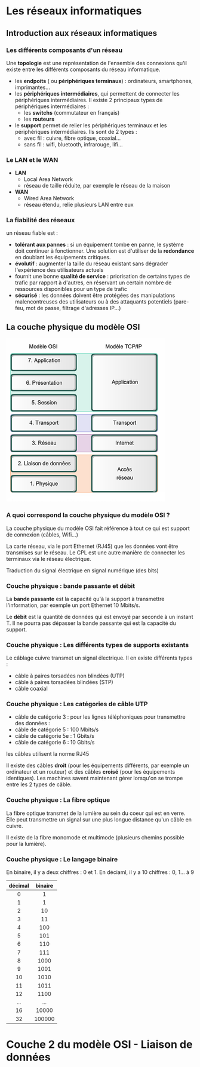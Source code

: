 # Les réseaux informatiques

## Introduction aux réseaux informatiques

### Les différents composants d'un réseau

Une **topologie** est une représentation de l'ensemble des connexions qu'il existe entre les différents composants du réseau informatique.

- les **endpoits** ( ou **périphériques terminaux**) : ordinateurs, smartphones, imprimantes...
- les **périphériques intermédiaires**, qui permettent de connecter les périphériques intermédiaires.  Il existe 2 principaux types de périphériques intermédiaires :
    - les **switchs** (commutateur en français)
    - les **routeurs**
- le **support** permet de relier les périphériques terminaux et les périphériques intermédiaires. Ils sont de 2 types :
    - avec fil : cuivre, fibre optique, coaxial...
    - sans fil : wifi, bluetooth, infrarouge, lifi...

### Le LAN et le WAN

- **LAN**
    - Local Area Network
    - réseau de taille réduite, par exemple le réseau de la maison
- **WAN**
    - Wired Area Network
    - réseau étendu, relie plusieurs LAN entre eux


### La fiabilité des réseaux

un réseau fiable est :
- **tolérant aux pannes** : si un équipement tombe en panne, le système doit continuer à fonctionner. Une solution est d'utiliser de la **redondance** en doublant les équipements critiques.
- **évolutif** : augmenter la taille du réseau existant sans dégrader l'expérience des utilisateurs actuels
- fournit une bonne **qualité de service** : priorisation de certains types de trafic par rapport à d'autres, en réservant un certain nombre de ressources disponibles pour un type de trafic
- **sécurisé** : les données doivent être protégées des manipulations malencontreuses des utilisateurs ou à des attaquants potentiels (pare-feu, mot de passe, filtrage d'adresses IP...)


## La couche physique du modèle OSI

![Les modèles OSI et TCP/IP](img/modeles_OSI_TCP_IP.png "Les modèles OSI et TCP/IP")

### A quoi correspond la couche physique du modèle OSI ?

La couche physique du modèle OSI fait référence à tout ce qui est support de connexion (câbles, Wifi...)

La carte réseau, via le port Ethernet (RJ45) que les données vont être transmises sur le réseau.
Le CPL est une autre manière de connecter les terminaux via le réseau électrique.

Traduction du signal électrique en signal numérique (des bits)

### Couche physique : bande passante et débit

La **bande passante** est la capacité qu'à la support à transmettre l'information, par exemple un port Ethernet 10 Mbits/s.

Le **débit** est la quantité de données qui est envoyé par seconde à un instant T. Il ne pourra pas dépasser la bande passante qui est la capacité du support.

### Couche physique : Les différents types de supports existants

Le câblage cuivre transmet un signal électrique. Il en existe différents types :
- câble à paires torsadées non blindées (UTP)
- câble à paires torsadées blindées (STP)
- câble coaxial

### Couche physique : Les catégories de câble UTP

- câble de catégorie 3 : pour les lignes téléphoniques
pour transmettre des données :
- câble de catégorie 5 : 100 Mbits/s
- câble de catégorie 5e : 1 Gbits/s
- câble de catégorie 6 : 10 Gbits/s

les câbles utilisent la norme RJ45

Il existe des câbles **droit** (pour les équipements différents, par exemple un ordinateur et un routeur) et des câbles **croisé** (pour les équipements identiques). Les machines savent maintenant gérer lorsqu'on se trompe entre les 2 types de câble.

### Couche physique : La fibre optique

La fibre optique transmet de la lumière au sein du coeur qui est en verre.
Elle peut transmettre un signal sur une plus longue distance qu'un câble en cuivre.

Il existe de la fibre monomode et multimode (plusieurs chemins possible pour la lumière).

### Couche physique : Le langage binaire

En binaire, il y a deux chiffres : 0 et 1.
En déciaml, il y a 10 chiffres : 0, 1... à 9

décimal | binaire
:---:   | :---: 
0       | 1
1       | 1
2       | 10
3       | 11
4       | 100
5       | 101
6       | 110
7       | 111
8       | 1000
9       | 1001
10      | 1010
11      | 1011
12      | 1100
...     | ...
16      | 10000
32      | 100000


# Couche 2 du modèle OSI - Liaison de données
